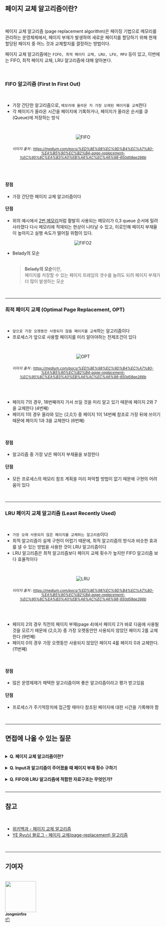 <br/>

## 페이지 교체 알고리즘이란?

<br/>

페이지 교체 알고리즘 (page replacement algorithm)은 페이징 기법으로 메모리를 관리하는 운영체제에서, 페이지 부재가 발생하여 새로운 페이지를 할당하기 위해 현재 할당된 페이지 중 어느 것과 교체할지를 결정하는 방법이다.

페이지 교체 알고리즘에는 `FIFO, 최적 페이지 교체, LRU, LFU, MFU` 등이 있고, 이번에는 FIFO, 최적 페이지 교체, LRU 알고리즘에 대해 알아본다.

<br/>

### FIFO 알고리즘 (First In First Out)

<br/>

-   가장 간단한 알고리즘으로, `메모리에 올라온 지 가장 오래된 페이지를 교체`한다
-   각 페이지가 올라온 시간을 페이지에 기록하거나, 페이지가 올라온 순서를 큐 (Queue)에 저장하는 방식

<br/>

<div align='center'>

![FIFO](/img/computer_architecture_and_OS/page_replacement_algorithm/FIFO.png)

###### <small> 이미지 출처 : https://medium.com/pocs/%ED%8E%98%EC%9D%B4%EC%A7%80-%EA%B5%90%EC%B2%B4-page-replacement-%EC%95%8C%EA%B3%A0%EB%A6%AC%EC%A6%98-650d58ae266b</small>

<br/>

</div>

#### 장점

-   가장 간단한 페이지 교체 알고리즘이다

#### 단점

-   위의 예시에서 <u>2번 메모리</u>처럼 활발히 사용되는 메모리가 0,3 queue 순서에 밀려 사라졌다 다시 메모리에 적재되는 현상이 나타날 수 있고, 이로인해 페이지 부재율이 높아지고 실행 속도가 떨어질 위험이 있다.

<div align='center'>

![FIFO2](/img/computer_architecture_and_OS/page_replacement_algorithm/FIFO2.png)

</div>

-   Belady의 모순 <br/><br/>
    > **Belady의 모순**이란, <br/> 페이지를 저장할 수 있는 페이지 프레임의 갯수를 늘려도 되려 페이지 부재가 더 많이 발생하는 모순

<br/>

---

### 최적 페이지 교체 (Optimal Page Replacement, OPT)

<br/>

-   `앞으로 가장 오랫동안 사용되지 않을 페이지를 교체`하는 알고리즘이다
-   프로세스가 앞으로 사용할 페이지를 미리 알아야하는 전제조건이 있다

<br/>

<div align='center'>

![OPT](/img/computer_architecture_and_OS/page_replacement_algorithm/OPT.png)

###### <small> 이미지 출처 : https://medium.com/pocs/%ED%8E%98%EC%9D%B4%EC%A7%80-%EA%B5%90%EC%B2%B4-page-replacement-%EC%95%8C%EA%B3%A0%EB%A6%AC%EC%A6%98-650d58ae266b</small>

<br/>

</div>

-   페이지 7의 경우, 18번째까지 가서 쓰일 것을 미리 알고 있기 때문에 페이지 2와 7을 교체한다 (4번째)
-   페이지 1의 경우 올라와 있는 {2,0,1} 중 페이지 1이 14번째 참조로 가장 뒤에 쓰이기 때문에 페이지 1과 3을 교체한다 (6번째)

<br/>

#### 장점

-   알고리즘 중 가장 낮은 페이지 부재율을 보장한다

#### 단점

-   모든 프로세스의 메모리 참조 계획을 미리 파악할 방법이 없기 때문에 구현의 어려움이 있다

<br/>

---

### LRU 페이지 교체 알고리즘 (Least Recently Used)

<br/>

-   `가장 오래 사용되지 않은 페이지를 교체하는 알고리즘`이다
-   최적 알고리즘이 실제 구현이 어렵기 때문에, 최적 알고리즘의 방식과 비슷한 효과를 낼 수 있는 방법을 사용한 것이 LRU 알고리즘이다
-   LRU 알고리즘은 최적 알고리즘보다 페이지 교체 횟수가 높지만 FIFO 알고리즘 보다 효율적이다

<br/>

<div align='center'>

![LRU](/img/computer_architecture_and_OS/page_replacement_algorithm/LRU.png)

###### <small> 이미지 출처 : https://medium.com/pocs/%ED%8E%98%EC%9D%B4%EC%A7%80-%EA%B5%90%EC%B2%B4-page-replacement-%EC%95%8C%EA%B3%A0%EB%A6%AC%EC%A6%98-650d58ae266b</small>

<br/>

</div>

-   페이지 2의 경우 직전의 페이지 부재(page 4)에서 페이지 2가 바로 다음에 사용될 것을 모르기 때문에 {2,0,3} 중 가장 오랫동안안 사용되지 않았던 페이지 2를 교체한다 (9번째)
-   페이지 0의 경우 가장 오랫동안 사용되지 않았던 페이지 4를 페이지 0과 교체한다. (11번째)

<br/>

#### 장점

-   많은 운영체제가 채택한 알고리즘이며 좋은 알고리즘이라고 평가 받고있음

#### 단점

-   프로세스가 주기억장치에 접근할 때마다 참조된 페이지에 대한 시간을 기록해야 함

<br/>

---

## 면접에 나올 수 있는 질문

<br/>

<details>
<summary><strong> Q. 페이지 교체 알고리즘이란?</strong></summary>
<div markdown="1">
<br/>

> A. 페이징 기법으로 메모리를 관리하는 운영체제에서, 페이지 부재가 발생하여 새로운 페이지를 할당하기 위해 현재 할당된 페이지 중 어느 것과 교체할지를 결정하는 방법

</div>
</details>

<br />

<details>
<summary><strong> Q. Input과 알고리즘이 주어졌을 때 페이지 부재 횟수 구하기</strong></summary>
<div markdown="1">
<br/>

> A. Input이 <b><u>7 0 1 2 0 3 0 4 2 3 0 3 2 1 2 0 1 7 0 1</u></b> 일 경우, <br/><br/> FIFO : **15회** <br/> 최적 페이지 교체: **9회** <br/> LRU: **12회**

</div>
</details>

<br/>

<details>
<summary><strong> Q. FIFO와 LRU 알고리즘에 적합한 자료구조는 무엇인가?</strong></summary>
<div markdown="1">
<br/>

> A. FIFO는 메모리에 올라온 지 가장 오래된 페이지를 교체하는 방식으로 FIFO 방식으로 동작되는 <b><u>큐(Queue)</u></b>의 사용이 적합하고, <br/><br/>
> LRU의 경우 순위의 교체가 빈번하게 이루어지므로 배열이나 우선순위 큐 대신 <b><u>연결리스트(Linked List)</u></b>로 구현하는 것이 적합하다.

</div>
</details>

<br/>

---

## 참고

<br />

-   [위키백과 - 페이지 교체 알고리즘](https://ko.wikipedia.org/wiki/%ED%8E%98%EC%9D%B4%EC%A7%80_%EA%B5%90%EC%B2%B4_%EC%95%8C%EA%B3%A0%EB%A6%AC%EC%A6%98)
-   [YE Ryu님 블로그 - 페이지 교체(page-replacement) 알고리즘](https://medium.com/pocs/%ED%8E%98%EC%9D%B4%EC%A7%80-%EA%B5%90%EC%B2%B4-page-replacement-%EC%95%8C%EA%B3%A0%EB%A6%AC%EC%A6%98-650d58ae266b)

<br />

---

## 기여자

<br />

<td align="center">
	<a href="http://jongminfire.dev">
		<img src="https://avatars.githubusercontent.com/u/51112542?v=4?s=100" width="100px;" alt="" />
		<br />
		<sub>
			<b>Jongminfire</b>
		</sub>
	</a>
	<br />
	<a href="#platform-Jongminfire" title="Packaging/porting to new platform">
		📦
	</a>
</td>
